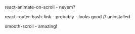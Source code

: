 react-animate-on-scroll - nevem?

react-router-hash-link - probably - looks good // uninstalled

smooth-scroll - amazing!

